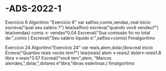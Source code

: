 # -ADS-2022-1
Exercicio 6
Algoritmo "Exercicio 6"
var
salfixo,comis,vendas,:real
inicio
escreva("qual seu salário ?")
leia(salfixo)
escreva("quando você vendeu?")
leia(vendas)
comis <- vendas*0.04
Escreval("Sua comissão foi no total de:",comis )
Escreval("Seu salário líquido é:",salfixo+comis)
Fimalgoritmo

Exercício 24
Algoritmo"Exercício 24"
var
reais,alem,dolar,libra:real
inicio
Ecreva("Quantos reais vocês tem?")
leia(reais)
alem <-reais*2
dolar<-reais*1.8
libra <-reais*3.57
Escreal("você tem",alem, "Marcos alemães,",dolar,",dolares e"libra,"libras esterlinas.)
fimalgoritmo


